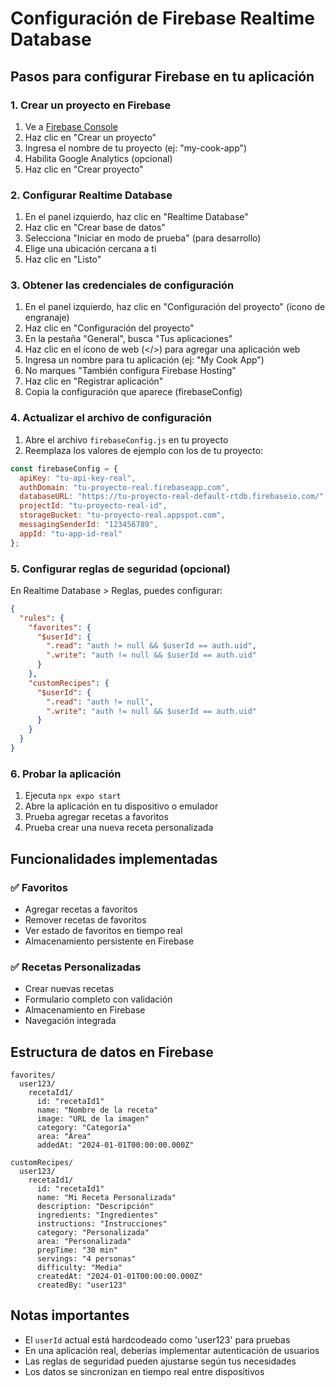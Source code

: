 # Configuración de Firebase Realtime Database

## Pasos para configurar Firebase en tu aplicación

### 1. Crear un proyecto en Firebase

1. Ve a [Firebase Console](https://console.firebase.google.com/)
2. Haz clic en "Crear un proyecto"
3. Ingresa el nombre de tu proyecto (ej: "my-cook-app")
4. Habilita Google Analytics (opcional)
5. Haz clic en "Crear proyecto"

### 2. Configurar Realtime Database

1. En el panel izquierdo, haz clic en "Realtime Database"
2. Haz clic en "Crear base de datos"
3. Selecciona "Iniciar en modo de prueba" (para desarrollo)
4. Elige una ubicación cercana a ti
5. Haz clic en "Listo"

### 3. Obtener las credenciales de configuración

1. En el panel izquierdo, haz clic en "Configuración del proyecto" (ícono de engranaje)
2. Haz clic en "Configuración del proyecto"
3. En la pestaña "General", busca "Tus aplicaciones"
4. Haz clic en el ícono de web (</>) para agregar una aplicación web
5. Ingresa un nombre para tu aplicación (ej: "My Cook App")
6. No marques "También configura Firebase Hosting"
7. Haz clic en "Registrar aplicación"
8. Copia la configuración que aparece (firebaseConfig)

### 4. Actualizar el archivo de configuración

1. Abre el archivo `firebaseConfig.js` en tu proyecto
2. Reemplaza los valores de ejemplo con los de tu proyecto:

```javascript
const firebaseConfig = {
  apiKey: "tu-api-key-real",
  authDomain: "tu-proyecto-real.firebaseapp.com",
  databaseURL: "https://tu-proyecto-real-default-rtdb.firebaseio.com/",
  projectId: "tu-proyecto-real-id",
  storageBucket: "tu-proyecto-real.appspot.com",
  messagingSenderId: "123456789",
  appId: "tu-app-id-real"
};
```

### 5. Configurar reglas de seguridad (opcional)

En Realtime Database > Reglas, puedes configurar:

```json
{
  "rules": {
    "favorites": {
      "$userId": {
        ".read": "auth != null && $userId == auth.uid",
        ".write": "auth != null && $userId == auth.uid"
      }
    },
    "customRecipes": {
      "$userId": {
        ".read": "auth != null",
        ".write": "auth != null && $userId == auth.uid"
      }
    }
  }
}
```

### 6. Probar la aplicación

1. Ejecuta `npx expo start`
2. Abre la aplicación en tu dispositivo o emulador
3. Prueba agregar recetas a favoritos
4. Prueba crear una nueva receta personalizada

## Funcionalidades implementadas

### ✅ Favoritos
- Agregar recetas a favoritos
- Remover recetas de favoritos
- Ver estado de favoritos en tiempo real
- Almacenamiento persistente en Firebase

### ✅ Recetas Personalizadas
- Crear nuevas recetas
- Formulario completo con validación
- Almacenamiento en Firebase
- Navegación integrada

## Estructura de datos en Firebase

```
favorites/
  user123/
    recetaId1/
      id: "recetaId1"
      name: "Nombre de la receta"
      image: "URL de la imagen"
      category: "Categoría"
      area: "Área"
      addedAt: "2024-01-01T00:00:00.000Z"

customRecipes/
  user123/
    recetaId1/
      id: "recetaId1"
      name: "Mi Receta Personalizada"
      description: "Descripción"
      ingredients: "Ingredientes"
      instructions: "Instrucciones"
      category: "Personalizada"
      area: "Personalizada"
      prepTime: "30 min"
      servings: "4 personas"
      difficulty: "Media"
      createdAt: "2024-01-01T00:00:00.000Z"
      createdBy: "user123"
```

## Notas importantes

- El `userId` actual está hardcodeado como 'user123' para pruebas
- En una aplicación real, deberías implementar autenticación de usuarios
- Las reglas de seguridad pueden ajustarse según tus necesidades
- Los datos se sincronizan en tiempo real entre dispositivos

